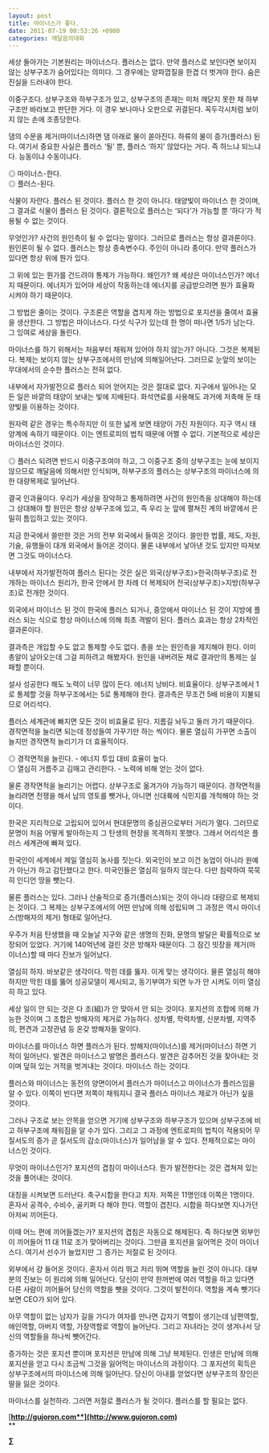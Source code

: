 ```yaml
---
layout: post
title: 마이너스가 좋다.
date: 2011-07-19 00:53:26 +0900
categories: 깨달음의대화
---
```

세상 돌아가는 기본원리는 마이너스다. 플러스는 없다. 만약 플러스로 보인다면 보이지 않는 상부구조가 숨어있다는 의미다. 그 경우에는 양파껍질을 한겹 더 벗겨야 한다. 숨은 진실을 드러내야 한다. 

이중구조다. 상부구조와 하부구조가 있고, 상부구조의 존재는 미처 깨닫지 못한 채 하부구조만 바라보고 판단한 거다. 이 경우 보나마나 오판으로 귀결된다. 꼭두각시처럼 보이지 않는 손에 조종당한다. 

댐의 수문을 제거(마이너스)하면 댐 아래로 물이 쏟아진다. 하류의 물이 증가(플러스) 된다. 여기서 중요한 사실은 플러스 ‘될’ 뿐, 플러스 ‘하지’ 않았다는 거다. 즉 하느냐 되느냐다. 능동이냐 수동이냐다. 



◎ 마이너스-한다.  
◎ 플러스-된다. 



식물이 자란다. 플러스 된 것이다. 플러스 한 것이 아니다. 태양빛이 마이너스 한 것이며, 그 결과로 식물이 플러스 된 것이다. 결론적으로 플러스는 ‘되다’가 가능할 뿐 ‘하다’가 적용될 수 없는 것이다. 

무엇인가? 사건의 원인측이 될 수 없다는 말이다. 그러므로 플러스는 항상 결과론이다. 원인론이 될 수 없다. 플러스는 항상 종속변수다. 주인이 아니라 종이다. 만약 플러스가 있다면 항상 위에 뭔가 있다. 

그 위에 있는 뭔가를 건드려야 통제가 가능하다. 왜인가? 왜 세상은 마이너스인가? 에너지 때문이다. 에너지가 있어야 세상이 작동하는데 에너지를 공급받으려면 뭔가 효율화 시켜야 하기 때문이다. 

그 방법은 줄이는 것이다. 구조론은 역할을 겹치게 하는 방법으로 포지션을 줄여서 효율을 생산한다. 그 방법은 마이너스다. 다섯 식구가 있는데 한 명이 떠나면 1/5가 남는다. 그 잉여로 세상을 돌린다. 

마이너스를 하기 위해서는 처음부터 채워져 있어야 하지 않는가? 아니다. 그것은 복제된다. 복제는 보이지 않는 상부구조에서의 만남에 의해일어난다. 그러므로 눈앞의 보이는 무대에서의 순수한 플러스는 전혀 없다. 

내부에서 자가발전으로 플러스 되어 얻어지는 것은 절대로 없다. 지구에서 일어나는 모든 일은 바깥의 태양이 보내는 빛에 지배된다. 화석연료를 사용해도 과거에 저축해 둔 태양빛을 이용하는 것이다. 

원자력 같은 경우는 특수하지만 이 또한 넓게 보면 태양이 가진 자원이다. 지구 역시 태양계에 속하기 때문이다. 이는 엔트로피의 법칙 때문에 어쩔 수 없다. 기본적으로 세상은 마이너스인 것이다. 

◎ 플러스 되려면 반드시 이중구조여야 하고, 그 이중구조 중의 상부구조는 눈에 보이지 않으므로 깨달음에 의해서만 인식되며, 하부구조의 플러스는 상부구조의 마이너스에 의한 대량복제로 일어난다. 

결국 인과율이다. 우리가 세상을 장악하고 통제하려면 사건의 원인측을 상대해야 하는데 그 상대해야 할 원인은 항상 상부구조에 있고, 즉 우리 눈 앞에 펼쳐진 계의 바깥에서 은밀히 틈입하고 있는 것이다. 

지금 한국에서 쓸만한 것은 거의 전부 외국에서 들여온 것이다. 쓸만한 법률, 제도, 자원, 기술, 유행들이 대개 외국에서 들어온 것이다. 물론 내부에서 낳아낸 것도 있지만 따져보면 그것도 마이너스다. 

내부에서 자가발전하여 플러스 된다는 것은 실은 외국(상부구조)>한국(하부구조)로 전개하는 마이너스 원리가, 한국 안에서 한 차례 더 복제되어 전국(상부구조)>지방(하부구조)로 전개한 것이다. 

외국에서 마이너스 된 것이 한국에 플러스 되거나, 중앙에서 마이너스 된 것이 지방에 플러스 되는 식으로 항상 마이너스에 의해 최초 격발이 된다. 플러스 효과는 항상 2차적인 결과론이다. 

결과측은 개입할 수도 없고 통제할 수도 없다. 총을 쏘는 원인측을 제지해야 한다. 이미 총알이 날아오는데 그걸 피하려고 해봤자다. 원인을 내버려둔 채로 결과만의 통제는 실패할 뿐이다. 

설사 성공한다 해도 노력이 너무 많이 든다. 에너지 낭비다. 비효율이다. 상부구조에서 1로 통제할 것을 하부구조에서는 5로 통제해야 한다. 결과측은 무조건 5배 비용이 지불되므로 어리석다. 

플러스 세계관에 빠지면 모든 것이 비효율로 된다. 지름길 놔두고 둘러 가기 때문이다. 경작면적을 늘리면 되는데 정성들여 가꾸기만 하는 씩이다. 물론 열심히 가꾸면 소출이 늘지만 경작면적 늘리기가 더 효율적이다. 



◎ 경작면적을 늘린다. - 에너지 투입 대비 효율이 높다.  
◎ 열심히 거름주고 김매고 관리한다. - 노력에 비해 얻는 것이 없다. 



물론 경작면적을 늘리기는 어렵다. 상부구조로 옮겨가야 가능하기 때문이다. 경작면적을 늘리려면 전쟁을 해서 남의 영토를 뺏거나, 아니면 신대륙에 식민지를 개척해야 하는 것이다. 

한국은 지리적으로 고립되어 있어서 현대문명의 중심권으로부터 거리가 멀다. 그러므로 문명이 처음 어떻게 발아하는지 그 탄생의 현장을 목격하지 못했다. 그래서 어리석은 플러스 세계관에 빠져 있다. 

한국인이 세계에서 제일 열심히 농사를 짓는다. 외국인이 보고 이건 농업이 아니라 원예가 아닌가 하고 감탄했다고 한다. 미국인들은 열심히 일하지 않는다. 다만 침략하여 묵묵히 인디언 땅을 뺏는다. 

물론 플러스는 있다. 그러나 산술적으로 증가(플러스)되는 것이 아니라 대량으로 복제되는 것이다. 그 복제는 상부구조에서의 어떤 만남에 의해 성립되며 그 과정은 역시 마이너스(방해자의 제거) 형태로 일어난다. 

우주가 처음 탄생했을 때 오늘날 지구와 같은 생명의 진화, 문명의 발달은 확률적으로 보장되어 있었다. 거기에 140억년에 걸린 것은 방해자 때문이다. 그 잠긴 빗장을 제거(마이너스)할 때 마다 진보가 일어났다. 

열심히 하자. 바보같은 생각이다. 막힌 데를 뚫자. 이게 맞는 생각이다. 물론 열심히 해야 하지만 막힌 데를 뚫어 성공모델이 제시되고, 동기부여가 되면 누가 안 시켜도 이미 열심히 하고 있다. 

세상 일이 안 되는 것은 다 조(組)가 안 맞아서 안 되는 것이다. 포지션의 조합에 의해 가능한 것이며 그 조합은 방해자의 제거로 가능하다. 성차별, 학력차별, 신분차별, 지역주의, 편견과 고정관념 등 온갖 방해자들 말이다. 

마이너스를 마이너스 하면 플러스가 된다. 방해자(마이너스)를 제거(마이너스) 하면 기적이 일어난다. 발견은 마이너스고 발명은 플러스다. 발견은 감추어진 것을 찾아내는 것이며 덮혀 있는 거적을 벗겨내는 것이다. 마이너스 하는 것이다. 

플러스와 마이너스는 동전의 양면이어서 플러스가 마이너스고 마이너스가 플러스임을 알 수 있다. 이쪽이 빈다면 저쪽이 채워지니 결국 플러스 마이너스 제로가 아닌가 싶을 것이다. 

그러나 구조로 보는 안목을 얻으면 거기에 상부구조와 하부구조가 있으며 상부구조에 비고 하부구조에 채워짐을 알 수가 있다. 그리고 그 과정에 엔트로피의 법칙이 적용되어 무질서도의 증가 곧 질서도의 감소(마이너스)가 일어남을 알 수 있다. 전체적으로는 마이너스인 것이다. 

무엇이 마이너스인가? 포지션의 겹침이 마이너스다. 뭔가 발전한다는 것은 겹쳐져 있는 것을 풀어내는 것이다. 

대칭을 시켜보면 드러난다. 축구시합을 한다고 치자. 저쪽은 11명인데 이쪽은 1명이다. 혼자서 공격수, 수비수, 골키퍼 다 해야 한다. 역할이 겹친다. 시합을 하다보면 지나가던 아저씨 끼어든다. 

이때 어느 편에 끼어들겠는가? 포지션의 겹침은 자동으로 해제된다. 즉 하다보면 외부인이 끼어들어 11 대 11로 조가 맞아버리는 것이다. 그만큼 포지션을 잃어먹은 것이 마이너스다. 여기서 선수가 늘었지만 그 증가는 저절로 된 것이다. 

외부에서 걍 들어온 것이다. 혼자서 이리 뛰고 저리 뛰며 역할을 늘린 것이 아니다. 대부분의 진보는 이 원리에 의해 일어난다. 당신이 만약 한꺼번에 여러 역할을 하고 있다면 다른 사람이 끼어들어 당신의 역할을 뺏을 것이다. 그것이 발전이다. 역할을 계속 뺏기다 보면 CEO가 되어 있다. 

아무 역할이 없는 남자가 길을 가다가 여자를 만나면 갑자기 역할이 생기는데 남편역할, 애인역할, 아버지 역할, 가장역할로 역할이 늘어난다. 그리고 자녀라는 것이 생겨나서 당신의 역할들을 하나씩 뺏어간다. 



증가하는 것은 포지션 뿐이며 포지션은 만남에 의해 그냥 복제된다. 인생은 만남에 의해 포지션을 얻고 다시 조금씩 그것을 잃어먹는 마이너스의 과정이다. 그 포지션의 획득은 상부구조에서의 마이너스에 의해 일어난다. 당신이 아내를 얻었다면 상부구조의 장인은 딸을 잃은 것이다. 



마이너스를 실천하라. 그러면 저절로 플러스가 될 것이다. 플러스를 할 필요는 없다.





[**http://gujoron.com**](http://www.gujoron.com)**  
** 

**∑**
